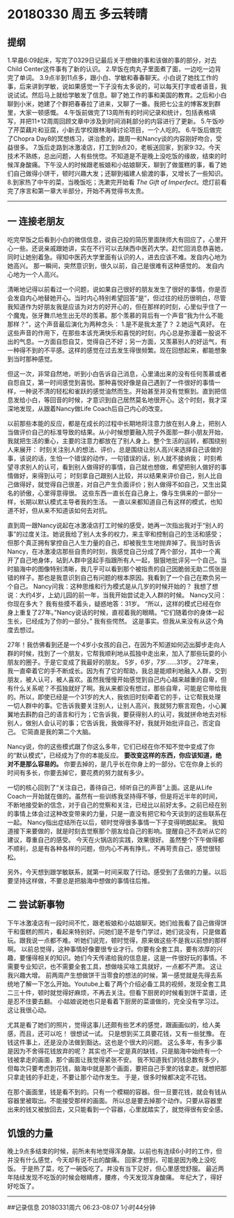 # 20180330  周五  多云转晴

## 提纲
1.早晨6:09起床，写完了0329日记最后关于想做的事和该做的事的部分，对去Child Center这件事有了新的认识。
2.早饭在肉丸子里面煮了面，一边吃一边背完了单词。
3.9点半到11点多，跟小白、学敏和春春聊天。小白说了她找工作的事，后来讲到学敏，说如果感觉一下子没有太多说的，可以每天打字或者语音，我说试试。然后马上就给学敏发了信息。聊了她工作的事和美国的教育。之后和小白聊到小米，她建了个群把春春拉了进来，又聊了一番。我把七公主的博客发到群里，大家一顿感慨。
4.午饭前做完了13周所有的时间记录和统计，包括表格填写，并把11+12周周回顾文章中涉及到时间消耗部分的内容进行了更新。
5.午饭吵了芹菜藕片和豆腐，小新去学校跟林海峰讨论项目，一个人吃的。
6.午饭后做完了Chopra Day8的冥想练习，讲治愈的，跟周一和Nancy谈的内容刚好吻合，受益很多。
7.饭后走路到冰激凌店，打工到9点20，老板送回家，到家9:32。今天技术不熟练，总出问题，人有些恍惚。不知道是不是晚上没吃饭的缘故，结束的时候浑身酸痛。下午没人的时候跟老板娘和小姑娘聊天，聊到了做蛋糕的事，看了她们自己做得小饼干，顿时兴趣大发；还聊到福建人偷渡的事，又增长了一些知识。
8.到家热了中午的菜，当晚饭吃；洗漱完开始看 *The Gift of Imperfect*。熄灯前看完了序言和第一章大半部分，开始不再觉得书太贵。
***
## 一 连接老朋友
吃完早饭之后看到小白的微信信息，说自己投的简历里面陕师大有回应了，心里开心一些。还说亲戚跟她讲，实在不行可以去陕西中医药大学。赶忙回消息恭喜她，同时让她别着急。得知中医药大学里面有认识的人，进去应该不难。发自内心地为她高兴。
那一瞬间，突然意识到，很久以前，自己是很难有这种感觉的。
发自内心地为一个人高兴。

清晰地记得以前看过一个问题，说如果自己很好的朋友发生了很好的事情，你是否会发自内心地替她开心。当时内心特别希望回答“是”，但过往的经历很明白，尽管我知道作为好朋友我是应该为对方的好开心的，但在那样的时刻，心里似乎住了一个魔鬼，张牙舞爪地生出无尽的羡慕。那个羡慕的背后有一个声音“我为什么不能那样？”，这个声音最后演化为两种念头：
1.是不是我太差了？
2.她运气真好。
在这些声音的作用下，在那些本该充满快乐和喜悦的时刻，内心总是弥漫着一股说不出的气息。一方面自怨自艾，觉得自己不好；另一方面，又羡慕别人的好运气，有一种得不到的不平感。这样的感觉在过去发生得很频繁。现在回想起来，都能想象到当时那种感觉。

但这一次，非常自然地，听到小白告诉自己消息，心里涌出来的没有任何羡慕或者自怨自艾，第一时间感觉到喜悦。那种喜悦好像是自己遇到了一件很好的事情一样，一种说不清的轻松和雀跃的感觉油然而生。开始甚至并没有觉察到。直到把信息发给小白，等回音的时候，才意识到自己居然莫名地很开心。这个时刻，我才深深地发现，从跟着Nancy做Life Coach后自己内心的改变。

以前那些本能的反应，都是在成长的过程中长期地将注意力放在别人身上，把别人当做评价自己的标准导致的结果。从小时候想要融入院子外面那一群小朋友开始，我就把生活的重心，主要的注意力都放在了别人身上。整个生活的运转，都围绕别人来展开：
时刻关注别人的想法、评价，总是围绕让别人高兴来选择自己该做的事，该说的话，生怕一个错误的动作，一句错误的话，别人就不接纳我；
时刻希望寻求别人的认可，看到别人做得好的事情，自己就也想做，希望把别人做好的事情做好，来得到认可；
时刻拿自己跟别人比较，并以结果来评价自己，别人比自己做得好，就觉得自己很差，对自己产生负面评价；别人做得不如自己，又生出莫名的骄傲，心里得意得很。
这些东西一直长在自己身上，像与生俱来的一部分一样，长期以默认模式主导者我的生活。
一直以来都知道自己有这样的模式，也知道不好，但从来不知道该如何去对抗。

直到周一跟Nancy说起在冰激凌店打工时候的感受，她再一次指出我对于“别人的事”的过度关注。她说我给了别人太多的权力，来主宰和控制自己的生活和感受；但那个真正拥有掌控自己人生力量的自己，却被我生生地抛弃掉了。我当时告诉Nancy，在冰激凌店那些自责的时刻，我感觉自己分成了两个部分，其中一个离开了自己地身体，站到人群中竖起手指跟所有人一起，狠狠地批评另一个自己。当时脑海中的图像特别清晰，我几乎可以看到那个被指责的自己因脆弱无助二慌张是错的样子。那也是我意识到自己有问题的根本原因。我看到了一个自己在欺负另一个自己。
Nancy问我：这种思维和行为模式是从几岁的时候开始的？
我想了想说：大约4岁，上幼儿园的前一年，当我开始尝试走入人群的时候。
Nancy又问：你现在多大？
我有些摸不着头，疑惑地答：31岁。
“所以，这样的模式已经在你身上重复了27年。”Nancy说话的时候，直视着我的眼睛。“它们随着你的身体一起生长，已经成为了你的一部分。”
我有些愕然。
这是事实。但我从来没有从这个角度去想过。

27年！我仿佛看到还是一个4岁小女孩的自己，在因为不知道如何迈出脚步走向人群的时候，找到了一个朋友，它帮我顺利地从孤独中走出来，加入了那些玩耍的小朋友的圈子。于是它变成了我最好的朋友。
5岁，6岁，7岁……31岁。
27年来，我一直牵着它的手不断成长。因为有了它的帮助，我总是能顺利地融入人群，交到朋友，被人认可，被人喜欢。虽然我慢慢开始感觉到自己内心越来越重的自卑，但有什么关系呢？不孤独就好了啊。我从来都没有想过，那些自卑，可能是它带给我的。所以，即使已经是一个31岁的大人，我依旧时刻牵着它的手，让它帮我处理一切人群中的事。它告诉我要关注别人，让别人高兴，我就努力察言观色，小心翼翼地去斟酌自己的语言和行为；它告诉我，要获得别人的认可，我就拼命地去对标别人，做别人会认可的事；它告诉我，我做得不好，我就开始批评自己，否定自己。
它简直是我的第二个大脑。

Nancy说，你的这些模式跟了你这么多年，它们已经在你不知不觉中变成了你的“默认模式”，已经成为了你的本能反应。
**要改变这样的东西，你应该知道，绝对不是那么容易的。**
你要去掉的，是几乎长在你身上的一部分。它在你身上长的时间有多长，你要去掉它，要花费的努力就有多少。

一切的核心回到了“关注自己，善待自己，倾听自己的声音”上面。这是从Life Coach一开始就在做的。虽然有一些训练我坚持得不够，但是将近半年的时间，不断地接受新的信念，对于自己的觉察和关注，已经比以前好太多。之前已经在别的事情上体会过这种改变带来的力量，只是一直没有把它和今天谈到的这些联系在一起。
Nancy指出症结所在以后，顿时觉得很多事情一下子变得明朗起来。
我知道接下来要做的，就是时刻去觉察那个朋友给自己的影响。提醒自己不去听从它的建议，尊重自己的感受。
今天在火锅店的实践，效果很好。
虽然整个下午做得都不顺利，总是有各种各样的问题，但内心不再有挣扎，不再苛责自己，感觉很轻松。

另外，今天想到跟学敏联系，就第一时间采取了行动。感受到了去做的力量。以后要坚持这样做，不要总是把脑海中想做的事情往后推。

## 二 尝试新事物

下午冰激凌店有一段时间不忙，跟老板娘和小姑娘聊天。她们给我看了自己做得饼干和蛋糕的照片，看起来特别好。问她们是不是专门学过，她们说没有，只是做着玩。跟我说一点都不难。听她们说完，顿时觉得，原来做这些不是我以前想的那样啊。
以前总觉得，这种事情好像要很专业才行。你要有全套工具，要有浓厚的兴趣，要懂得相关的知识。她们今天传递给我的信息是，这是一件很好玩的事情。不需要专业知识，也不需要全套工具，想做啥买啥工具就好，一点都不严肃。
这让我兴趣大增。
前两周产生想做饼干当零食的想法的时候，第一感觉就是先得去系统地了解一下怎么开始。Youtube上看了两个介绍必备工具的视频，发现全套工具二三十件，顿时就觉得好麻烦，不再去关注。但看下厨房的时候看到饼干菜谱，还是忍不住要去翻。
小姑娘说她也只是看着下厨房的菜谱做的，完全没有学习过。这让我很心动。

尤其是看了她们的照片，觉得这事儿还颇有些艺术的感觉，跟画画似的，给人美感，而且，还可以吃！
很想试一试。
只是想到买工具要花钱，又有一些犹豫。
在钱这件事上，还是没办法做到豁达。这也是个很大的问题。
这么多年，有多少事是因为不舍得花钱放弃的呢？
其实也不一定是真的缺钱，只是脑海中始终有一个钱被拿走的画面，那个画面让我觉得紧张不安。
我不知道我们的钱总数有多少，但每次只要考虑到花钱，脑海中就是那个画面，要把自己手里的钱拿走。就想把那只拿走钱的手赶走，不要让那个动作发生。
于是，很多时候都决定不花钱。

在那个画面里，钱是看不到的。只有一个模糊的容器。但一旦要花钱，就会有钱从容器里被取出。不能接受那样的画面。
所以总是要去掉那个动作。只要从容器里出来的钱又被放回去，又只能看到一个容器，心里就踏实了，就觉得很有安全感。

## 饥饿的力量

晚上9点多结束的时候，前所未有地觉得浑身酸。以前也有连续6小时的工作，但并没有什么感觉，今天却有说不出的酸痛。
回家才想到，可能是因为晚上没吃饭。
于是热了菜，吃了一碗饭吃了。并没有当下见好，但心里感觉舒服。
最近两年陆续发现不吃饭的时候会眼睛疼，腰疼，今天发现浑身酸痛。
年纪大了，得好好吃饭了。


***
##记录信息
20180331周六  06:23-08:07  1小时44分钟
